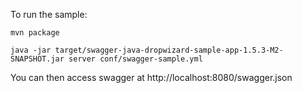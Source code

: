 To run the sample:

```
mvn package

java -jar target/swagger-java-dropwizard-sample-app-1.5.3-M2-SNAPSHOT.jar server conf/swagger-sample.yml 

```

You can then access swagger at http://localhost:8080/swagger.json
